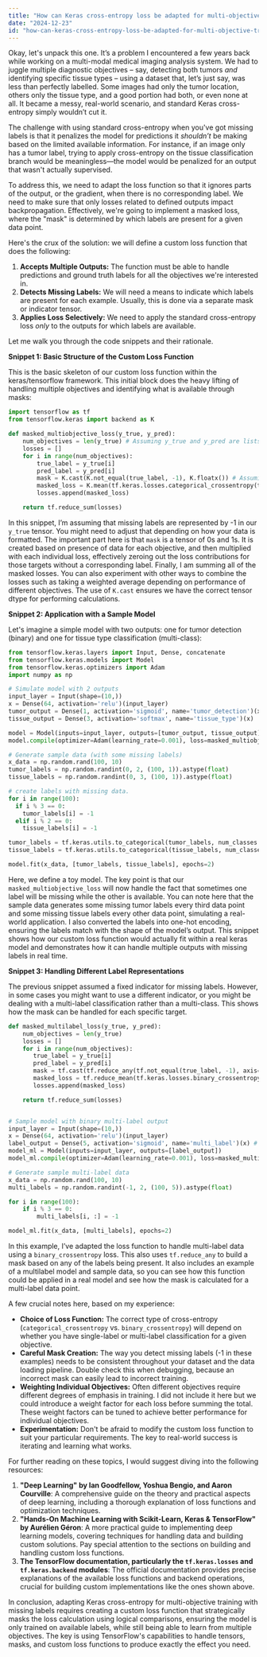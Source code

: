 ```yaml
---
title: "How can Keras cross-entropy loss be adapted for multi-objective training with missing labels?"
date: "2024-12-23"
id: "how-can-keras-cross-entropy-loss-be-adapted-for-multi-objective-training-with-missing-labels"
---
```


Okay, let's unpack this one. It’s a problem I encountered a few years back while working on a multi-modal medical imaging analysis system. We had to juggle multiple diagnostic objectives – say, detecting both tumors *and* identifying specific tissue types – using a dataset that, let’s just say, was less than perfectly labelled. Some images had only the tumor location, others only the tissue type, and a good portion had both, or even none at all. It became a messy, real-world scenario, and standard Keras cross-entropy simply wouldn’t cut it.

The challenge with using standard cross-entropy when you've got missing labels is that it penalizes the model for predictions it *shouldn’t* be making based on the limited available information. For instance, if an image only has a tumor label, trying to apply cross-entropy on the tissue classification branch would be meaningless—the model would be penalized for an output that wasn't actually supervised.

To address this, we need to adapt the loss function so that it ignores parts of the output, or the gradient, when there is no corresponding label. We need to make sure that only losses related to defined outputs impact backpropagation. Effectively, we're going to implement a masked loss, where the "mask" is determined by which labels are present for a given data point.

Here's the crux of the solution: we will define a custom loss function that does the following:

1. **Accepts Multiple Outputs:** The function must be able to handle predictions and ground truth labels for all the objectives we're interested in.
2. **Detects Missing Labels:** We will need a means to indicate which labels are present for each example. Usually, this is done via a separate mask or indicator tensor.
3. **Applies Loss Selectively:** We need to apply the standard cross-entropy loss *only* to the outputs for which labels are available.

Let me walk you through the code snippets and their rationale.

**Snippet 1: Basic Structure of the Custom Loss Function**

This is the basic skeleton of our custom loss function within the keras/tensorflow framework. This initial block does the heavy lifting of handling multiple objectives and identifying what is available through masks:

```python
import tensorflow as tf
from tensorflow.keras import backend as K

def masked_multiobjective_loss(y_true, y_pred):
    num_objectives = len(y_true) # Assuming y_true and y_pred are lists of tensors
    losses = []
    for i in range(num_objectives):
        true_label = y_true[i]
        pred_label = y_pred[i]
        mask = K.cast(K.not_equal(true_label, -1), K.floatx()) # Assuming -1 indicates missing labels
        masked_loss = K.mean(tf.keras.losses.categorical_crossentropy(true_label, pred_label) * mask)
        losses.append(masked_loss)

    return tf.reduce_sum(losses)
```

In this snippet, I’m assuming that missing labels are represented by -1 in our `y_true` tensor. You might need to adjust that depending on how your data is formatted. The important part here is that `mask` is a tensor of 0s and 1s. It is created based on presence of data for each objective, and then multiplied with each individual loss, effectively zeroing out the loss contributions for those targets without a corresponding label. Finally, I am summing all of the masked losses. You can also experiment with other ways to combine the losses such as taking a weighted average depending on performance of different objectives. The use of `K.cast` ensures we have the correct tensor dtype for performing calculations.

**Snippet 2: Application with a Sample Model**

Let's imagine a simple model with two outputs: one for tumor detection (binary) and one for tissue type classification (multi-class):

```python
from tensorflow.keras.layers import Input, Dense, concatenate
from tensorflow.keras.models import Model
from tensorflow.keras.optimizers import Adam
import numpy as np

# Simulate model with 2 outputs
input_layer = Input(shape=(10,))
x = Dense(64, activation='relu')(input_layer)
tumor_output = Dense(1, activation='sigmoid', name='tumor_detection')(x)
tissue_output = Dense(3, activation='softmax', name='tissue_type')(x)

model = Model(inputs=input_layer, outputs=[tumor_output, tissue_output])
model.compile(optimizer=Adam(learning_rate=0.001), loss=masked_multiobjective_loss)

# Generate sample data (with some missing labels)
x_data = np.random.rand(100, 10)
tumor_labels = np.random.randint(0, 2, (100, 1)).astype(float)
tissue_labels = np.random.randint(0, 3, (100, 1)).astype(float)

# create labels with missing data.
for i in range(100):
  if i % 3 == 0:
    tumor_labels[i] = -1
  elif i % 2 == 0:
    tissue_labels[i] = -1

tumor_labels = tf.keras.utils.to_categorical(tumor_labels, num_classes = 2, dtype="float32") # one-hot encoding
tissue_labels = tf.keras.utils.to_categorical(tissue_labels, num_classes = 4, dtype="float32") # one-hot encoding

model.fit(x_data, [tumor_labels, tissue_labels], epochs=2)
```

Here, we define a toy model. The key point is that our `masked_multiobjective_loss` will now handle the fact that sometimes one label will be missing while the other is available. You can note here that the sample data generates some missing tumor labels every third data point and some missing tissue labels every other data point, simulating a real-world application. I also converted the labels into one-hot encoding, ensuring the labels match with the shape of the model’s output. This snippet shows how our custom loss function would actually fit within a real keras model and demonstrates how it can handle multiple outputs with missing labels in real time.

**Snippet 3: Handling Different Label Representations**

The previous snippet assumed a fixed indicator for missing labels. However, in some cases you might want to use a different indicator, or you might be dealing with a multi-label classification rather than a multi-class. This shows how the mask can be handled for each specific target.

```python
def masked_multilabel_loss(y_true, y_pred):
    num_objectives = len(y_true)
    losses = []
    for i in range(num_objectives):
       true_label = y_true[i]
       pred_label = y_pred[i]
       mask = tf.cast(tf.reduce_any(tf.not_equal(true_label, -1), axis=-1), tf.float32) # Mask if *any* label is present in a multi-label setting.
       masked_loss = tf.reduce_mean(tf.keras.losses.binary_crossentropy(true_label, pred_label, from_logits=False), axis=-1) * mask
       losses.append(masked_loss)

    return tf.reduce_sum(losses)


# Sample model with binary multi-label output
input_layer = Input(shape=(10,))
x = Dense(64, activation='relu')(input_layer)
label_output = Dense(5, activation='sigmoid', name='multi_label')(x) # 5 labels, each can be present or absent
model_ml = Model(inputs=input_layer, outputs=[label_output])
model_ml.compile(optimizer=Adam(learning_rate=0.001), loss=masked_multilabel_loss)

# Generate sample multi-label data
x_data = np.random.rand(100, 10)
multi_labels = np.random.randint(-1, 2, (100, 5)).astype(float)

for i in range(100):
    if i % 3 == 0:
        multi_labels[i, :] = -1

model_ml.fit(x_data, [multi_labels], epochs=2)
```

In this example, I’ve adapted the loss function to handle multi-label data using a `binary_crossentropy` loss. This also uses `tf.reduce_any` to build a mask based on any of the labels being present. It also includes an example of a multilabel model and sample data, so you can see how this function could be applied in a real model and see how the mask is calculated for a multi-label data point.

A few crucial notes here, based on my experience:

*   **Choice of Loss Function:** The correct type of cross-entropy (`categorical_crossentropy` vs. `binary_crossentropy`) will depend on whether you have single-label or multi-label classification for a given objective.
*   **Careful Mask Creation:** The way you detect missing labels (-1 in these examples) needs to be consistent throughout your dataset and the data loading pipeline. Double check this when debugging, because an incorrect mask can easily lead to incorrect training.
*   **Weighting Individual Objectives:** Often different objectives require different degrees of emphasis in training. I did not include it here but we could introduce a weight factor for each loss before summing the total. These weight factors can be tuned to achieve better performance for individual objectives.
*   **Experimentation:** Don't be afraid to modify the custom loss function to suit your particular requirements. The key to real-world success is iterating and learning what works.

For further reading on these topics, I would suggest diving into the following resources:

1.  **"Deep Learning" by Ian Goodfellow, Yoshua Bengio, and Aaron Courville**: A comprehensive guide on the theory and practical aspects of deep learning, including a thorough explanation of loss functions and optimization techniques.
2.  **"Hands-On Machine Learning with Scikit-Learn, Keras & TensorFlow" by Aurélien Géron**: A more practical guide to implementing deep learning models, covering techniques for handling data and building custom solutions. Pay special attention to the sections on building and handling custom loss functions.
3. **The TensorFlow documentation, particularly the `tf.keras.losses` and `tf.keras.backend` modules**: The official documentation provides precise explanations of the available loss functions and backend operations, crucial for building custom implementations like the ones shown above.

In conclusion, adapting Keras cross-entropy for multi-objective training with missing labels requires creating a custom loss function that strategically masks the loss calculation using logical comparisons, ensuring the model is only trained on available labels, while still being able to learn from multiple objectives. The key is using TensorFlow's capabilities to handle tensors, masks, and custom loss functions to produce exactly the effect you need.

